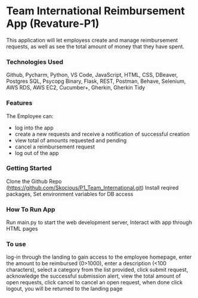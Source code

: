 # Team International Reimbursement App (Revature-P1)
This application will let employess create and manage reimbursement requests, as well as see the total amount of money that they have spent.

### Technologies Used
Github,
Pycharm,
Python,
VS Code,
JavaScript,
HTML,
CSS,
DBeaver,
Postgres SQL,
Psycopg Binary,
Flask,
REST,
Postman,
Behave,
Selenium,
AWS RDS,
AWS EC2,
Cucumber+,
Gherkin,
Gherkin Tidy

### Features
The Employee can:
- log into the app
- create a new requests and receive a notification of successful creation
- view total of amounts requested and pending
- cancel a reimbursement request
- log out of the app

### Getting Started
Clone the Github Repo (https://github.com/Skocious/P1_Team_International.git)
Install reqired packages,
Set environment variables for DB access

### How To Run App
Run main.py to start the web development server,
Interact with app through HTML pages

### To use
log-in through the landing to gain access to the employee homepage,
enter the amount to be reimbursed ($0>$1000),
enter a description (<100 characters),
select a category from the list provided,
click submit request,
acknowledge the successful submission alert,
view the total amount of open requests,
click cancel to cancel an open request, 
when done click logout,
you will be returned to the landing page
